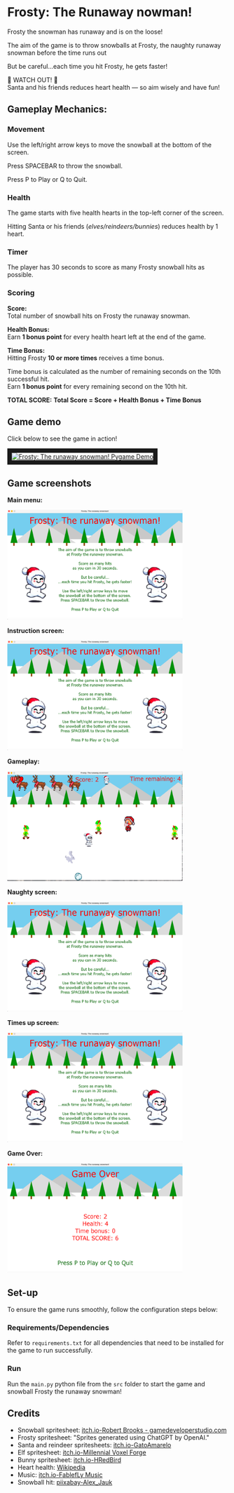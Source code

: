 # Frosty: The Runaway nowman!

Frosty the snowman has runaway and is on the loose!

The aim of the game is to throw snowballs at Frosty, the naughty runaway snowman before the time runs out

But be careful...each time you hit Frosty, he gets faster!

👀 WATCH OUT! 👀 \
Santa and his friends reduces heart health — so aim wisely and have fun!

## Gameplay Mechanics:

### Movement

Use the left/right arrow keys to move the snowball at the bottom of the screen.

Press SPACEBAR to throw the snowball.

Press P to Play or Q to Quit.

### Health

The game starts with five health hearts in the top-left corner of the screen.

Hitting Santa or his friends (_elves/reindeers/bunnies_) reduces health by 1 heart.

### Timer

The player has 30 seconds to score as many Frosty snowball hits as possible.

### Scoring

**Score:**\
Total number of snowball hits on Frosty the runaway snowman.

**Health Bonus:**\
Earn **1 bonus point** for every health heart left at the end of the game.

**Time Bonus:**\
Hitting Frosty **10 or more times** receives a time bonus.

Time bonus is calculated as the number of remaining seconds on the 10th successful hit.\
Earn **1 bonus point** for every remaining second on the 10th hit.

**TOTAL SCORE:**
**Total Score = Score + Health Bonus + Time Bonus**

## Game demo

Click below to see the game in action!

<a href="https://www.youtube.com/watch?v=0D62W5GX_c0
" target="_blank"><img src="http://img.youtube.com/vi/0D62W5GX_c0/0.jpg"
alt="Frosty: The runaway snowman! Pygame Demo" width="400" height="300" border="10" /></a>

## Game screenshots

**Main menu:**

<img src="assets/images/readme_imgs/welcome_screen_img.png" alt="Frosty: The runaway snowman! Welcome screen" width="400" height="250">

**Instruction screen:**

<img src="assets/images/readme_imgs/instruction_screen_img.png" alt="Frosty: The runaway snowman! Instructions" width="400" height="250">

**Gameplay:**

<img src="assets/images/readme_imgs/game_play_img.png" alt="Game play" width="400" height="250">

**Naughty screen:**

<img src="assets/images/readme_imgs/instruction_screen_img.png" alt="Frosty: The runaway snowman! Instructions" width="400" height="250">

**Times up screen:**

<img src="assets/images/readme_imgs/instruction_screen_img.png" alt="Frosty: The runaway snowman! Instructions" width="400" height="250">


**Game Over:**

<img src="assets/images/readme_imgs/game_over_img.png" alt="Game over" width="400" height="250">

## Set-up

To ensure the game runs smoothly, follow the configuration steps below:

### Requirements/Dependencies

Refer to `requirements.txt` for all dependencies that need to be installed for the game to run successfully.

### Run

Run the `main.py` python file from the `src` folder to start the game and snowball Frosty the runaway snowman!

## Credits

- Snowball spritesheet: [itch.io-Robert Brooks - gamedeveloperstudio.com](https://gamedeveloperstudio.itch.io/snowball)
- Frosty spritesheet:  "Sprites generated using ChatGPT by OpenAI."
- Santa and reindeer spritesheets: [itch.io-GatoAmarelo](https://gatoamarelo.itch.io/characters-for-christmas)
- Elf spritesheet: [itch.io-Millennial Voxel Forge](https://millennial-voxel-forge.itch.io/elf-hero)
- Bunny spritesheet: [itch.io-HRedBird](https://hredbird.itch.io/bunny-sprite-sheet)
- Heart health: [Wikipedia](https://en.m.wikipedia.org/wiki/File:Heart_left-highlight_jon_01.svg)
- Music: [itch.io-FablefLy Music](https://fablefly-music.itch.io/its-snowtime)
- Snowball hit: [piixabay-Alex_Jauk](https://pixabay.com/users/alex_jauk-16800354/?utm_source=link-attribution&utm_medium=referral&utm_campaign=music&utm_content=279699)